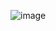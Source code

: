 ![image](https://github.com/erkindilekci/basic-javascript-projects/assets/109282517/5a6fe7c3-3e8c-411b-8f79-5c4bbb24f1e7)
